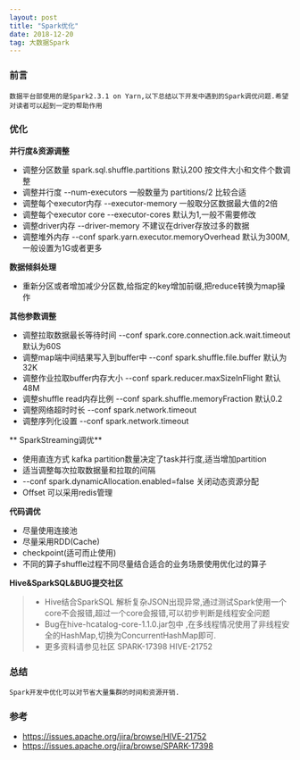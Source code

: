 ```yaml
---
layout: post
title: "Spark优化"
date: 2018-12-20  
tag: 大数据Spark
---
```


### 前言
    
	数据平台部使用的是Spark2.3.1 on Yarn,以下总结以下开发中遇到的Spark调优问题.希望对读者可以起到一定的帮助作用

### 优化

**并行度&资源调整**

* 调整分区数量              spark.sql.shuffle.partitions                      默认200 按文件大小和文件个数调整
* 调整并行度                --num-executors                                   一般数量为 partitions/2 比较合适
* 调整每个executor内存      --executor-memory                                 一般取分区数据最大值的2倍
* 调整每个executor core     --executor-cores                                  默认为1,一般不需要修改
* 调整driver内存            --driver-memory                                   不建议在driver存放过多的数据
* 调整堆外内存              --conf spark.yarn.executor.memoryOverhead         默认为300M,一般设置为1G或者更多


**数据倾斜处理**

* 重新分区或者增加减少分区数,给指定的key增加前缀,把reduce转换为map操作

**其他参数调整**

* 调整拉取数据最长等待时间          --conf spark.core.connection.ack.wait.timeout     默认为60S
* 调整map端中间结果写入到buffer中   --conf spark.shuffle.file.buffer                  默认为32K
* 调整作业拉取buffer内存大小        --conf spark.reducer.maxSizeInFlight              默认48M
* 调整shuffle read内存比例          --conf spark.shuffle.memoryFraction               默认0.2
* 调整网络超时时长                  --conf spark.network.timeout
* 调整序列化设置                    --conf spark.network.timeout

** SparkStreaming调优**

* 使用直连方式 kafka partition数量决定了task并行度,适当增加partition
* 适当调整每次拉取数据量和拉取的间隔
* --conf spark.dynamicAllocation.enabled=false 关闭动态资源分配
* Offset 可以采用redis管理

**代码调优**

* 尽量使用连接池
* 尽量采用RDD(Cache)
* checkpoint(适可而止使用)
* 不同的算子shuffle过程不同尽量结合适合的业务场景使用优化过的算子

**Hive&SparkSQL&BUG提交社区**

> * Hive结合SparkSQL 解析复杂JSON出现异常,通过测试Spark使用一个core不会报错,超过一个core会报错,可以初步判断是线程安全问题
> * Bug在hive-hcatalog-core-1.1.0.jar包中 ,在多线程情况使用了非线程安全的HashMap,切换为ConcurrentHashMap即可.
> * 更多资料请参见社区 SPARK-17398 HIVE-21752


### 总结

	Spark开发中优化可以对节省大量集群的时间和资源开销.

### 参考

* https://issues.apache.org/jira/browse/HIVE-21752
* https://issues.apache.org/jira/browse/SPARK-17398

